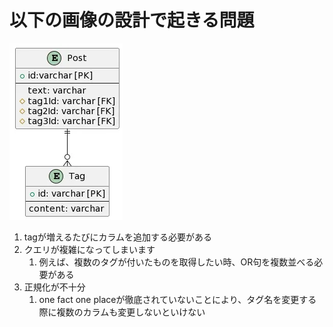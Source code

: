 # 以下の画像の設計で起きる問題

![alt text](image.png)

1. tagが増えるたびにカラムを追加する必要がある
2. クエリが複雑になってしまいます
   1. 例えば、複数のタグが付いたものを取得したい時、OR句を複数並べる必要がある
3. 正規化が不十分
   1. one fact one placeが徹底されていないことにより、タグ名を変更する際に複数のカラムも変更しないといけない
